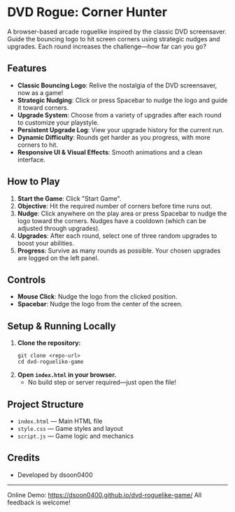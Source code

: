 # DVD Rogue: Corner Hunter

A browser-based arcade roguelike inspired by the classic DVD screensaver. Guide the bouncing logo to hit screen corners using strategic nudges and upgrades. Each round increases the challenge—how far can you go?

## Features
- **Classic Bouncing Logo**: Relive the nostalgia of the DVD screensaver, now as a game!
- **Strategic Nudging**: Click or press Spacebar to nudge the logo and guide it toward corners.
- **Upgrade System**: Choose from a variety of upgrades after each round to customize your playstyle.
- **Persistent Upgrade Log**: View your upgrade history for the current run.
- **Dynamic Difficulty**: Rounds get harder as you progress, with more corners to hit.
- **Responsive UI & Visual Effects**: Smooth animations and a clean interface.

## How to Play
1. **Start the Game**: Click "Start Game".
2. **Objective**: Hit the required number of corners before time runs out.
3. **Nudge**: Click anywhere on the play area or press Spacebar to nudge the logo toward the corners. Nudges have a cooldown (which can be adjusted through upgrades).
4. **Upgrades**: After each round, select one of three random upgrades to boost your abilities.
5. **Progress**: Survive as many rounds as possible. Your chosen upgrades are logged on the left panel.

## Controls
- **Mouse Click**: Nudge the logo from the clicked position.
- **Spacebar**: Nudge the logo from the center of the screen.

## Setup & Running Locally
1. **Clone the repository:**
   ```
   git clone <repo-url>
   cd dvd-roguelike-game
   ```
2. **Open `index.html` in your browser.**
   - No build step or server required—just open the file!

## Project Structure
- `index.html` — Main HTML file
- `style.css` — Game styles and layout
- `script.js` — Game logic and mechanics

## Credits
- Developed by dsoon0400

---

Online Demo: https://dsoon0400.github.io/dvd-roguelike-game/
All feedback is welcome!
